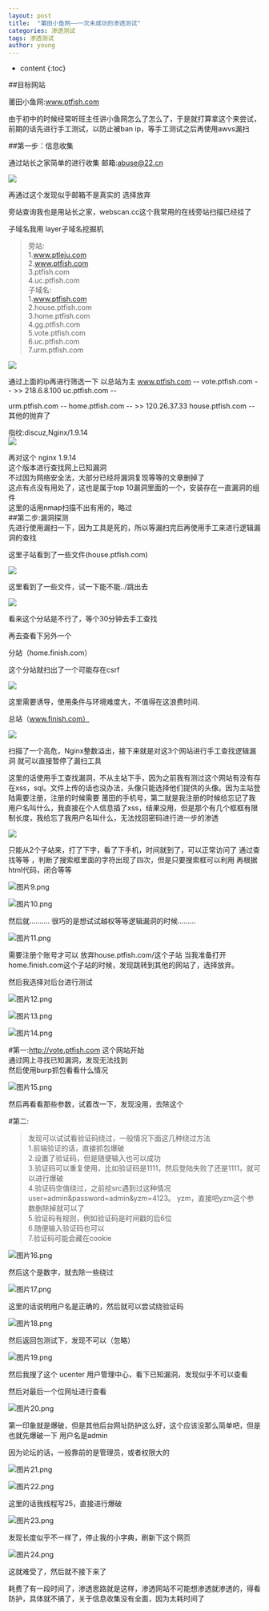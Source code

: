 ```yaml
---
layout: post
title:  "莆田小鱼网——一次未成功的渗透测试"
categories: 渗透测试
tags: 渗透测试
author: young
---
```




* content
{:toc}

##目标网站

莆田小鱼网:www.ptfish.com

由于初中的时候经常听班主任讲小鱼网怎么了怎么了，于是就打算拿这个来尝试，前期的话先进行手工测试，以防止被ban ip，等手工测试之后再使用awvs漏扫

##第一步：信息收集

通过站长之家简单的进行收集
邮箱:abuse@22.cn

![](https://i.loli.net/2020/01/02/n9ZxKFzRE3vDMiS.png)

再通过这个发现似乎邮箱不是真实的 选择放弃

旁站查询我也是用站长之家，webscan.cc这个我常用的在线旁站扫描已经挂了

子域名我用 layer子域名挖掘机

> 旁站:  
> 1.www.ptleju.com  
> 2.www.ptfish.com  
> 3.ptfish.com  
> 4.uc.ptfish.com  
> 子域名:  
> 1.www.ptfish.com  
> 2.house.ptfish.com  
> 3.home.ptfish.com  
> 4.gg.ptfish.com  
> 5.vote.ptfish.com  
> 6.uc.ptfish.com  
> 7.urm.ptfish.com  

![](https://i.loli.net/2020/01/02/QLmVxnO8Wo1IZ3d.png)

通过上面的ip再进行筛选一下 以总站为主
www.ptfish.com   \--
vote.ptfish.com  \-- \>> 218.6.8.100
uc.ptfish.com    \--

urm.ptfish.com	\--
home.ptfish.com	\-- \>> 120.26.37.33
house.ptfish.com	\--
其他的抛弃了

指纹:discuz,Nginx/1.9.14  
![](https://i.loli.net/2020/01/02/elv9udEVmXZB7H4.png)

再对这个 nginx 1.9.14  
这个版本进行查找网上已知漏洞  
不过因为网络安全法，大部分已经将漏洞复现等等的文章删掉了  
这点有点没有用处了，这也是属于top 10漏洞里面的一个，安装存在一直漏洞的组件  
这里的话用nmap扫描不出有用的，略过  
##第二步:漏洞探测  
先进行使用漏扫一下，因为工具是死的，所以等漏扫完后再使用手工来进行逻辑漏洞的查找

这里子站看到了一些文件(house.ptfish.com)

![](https://i.loli.net/2020/01/02/EJemBQzqcsFut4G.png)

这里看到了一些文件，试一下能不能../跳出去

![](https://i.loli.net/2020/01/02/cmXxjyseupAZJrU.png)

看来这个分站是不行了，等个30分钟去手工查找

再去查看下另外一个

分站（home.finish.com）

这个分站就扫出了一个可能存在csrf

![](https://i.loli.net/2020/01/02/7UzoAFYwB632rkD.png)

这里需要诱导，使用条件与环境难度大，不值得在这浪费时间.

总站（www.finish.com）

![](https://i.loli.net/2020/01/02/68k4yiJpFcwn1AZ.png)

扫描了一个高危，Nginx整数溢出，接下来就是对这3个网站进行手工查找逻辑漏洞
就可以直接暂停了漏扫工具

这里的话使用手工查找漏洞，不从主站下手，因为之前我有测过这个网站有没有存在xss，sql。文件上传的话也没办法，头像只能选择他们提供的头像。因为主站登陆需要注册，注册的时候需要 莆田的手机号，第二就是我注册的时候给忘记了我用户名叫什么，我直接在个人信息插了xss，结果没用，但是那个有几个框框有限制长度，我给忘了我用户名叫什么，无法找回密码进行进一步的渗透

![](https://i.loli.net/2020/01/02/IYRhSKJXePrpD2Z.png)

只能从2个子站来，打了下字，看了下手机，时间就到了，可以正常访问了
通过查找等等 ，判断了搜索框里面的字符出现了四次，但是只要搜索框可以利用
再根据html代码，闭合等等

![图片9.png](https://i.loli.net/2020/01/02/b9Vu2wjKmkfh5zN.png)

![图片10.png](https://i.loli.net/2020/01/02/pJWw3NoyGcqQRma.png)

然后就..........
很巧的是想试试越权等等逻辑漏洞的时候.........

![图片11.png](https://i.loli.net/2020/01/02/ZtC2QF1rzN9uHxR.png)

需要注册个账号才可以
放弃house.ptfish.com/这个子站
当我准备打开home.finish.com这个子站的时候，发现跳转到其他的网站了，选择放弃。

然后我选择对后台进行测试

![图片12.png](https://i.loli.net/2020/01/02/Z4Jy9BMgexlKskd.png)

![图片13.png](https://i.loli.net/2020/01/02/6aGZl8SYRKE4eAQ.png)

![图片14.png](https://i.loli.net/2020/01/02/oGltrjBmpwMy8Su.png)

#第一:http://vote.ptfish.com 这个网站开始  
通过网上寻找已知漏洞，发现无法找到  
然后使用burp抓包看看什么情况

![图片15.png](https://i.loli.net/2020/01/02/g9f1dUoNWmAbJkM.png)

然后再看看那些参数，试着改一下，发现没用，去除这个

#第二:
> 发现可以试试看验证码绕过，一般情况下面这几种绕过方法  
> 1.前端验证的话，直接抓包爆破  
> 2.设置了验证码，但是随便输入也可以成功  
> 3.验证码可以重复使用，比如验证码是1111，然后登陆失败了还是1111，就可以进行爆破  
> 4.验证码空值绕过，之前挖src遇到过这种情况user=admin&password=admin&yzm=4123。 yzm，直接吧yzm这个参数删除掉就可以了  
> 5.验证码有规则，例如验证码是时间戳的后6位  
> 6.随便输入验证码也可以  
> 7.验证码可能会藏在cookie  

![图片16.png](https://i.loli.net/2020/01/02/gSBKoMmLcW78nsw.png)

然后这个是数字，就去除一些绕过

![图片17.png](https://i.loli.net/2020/01/02/LMQPZnBXg4RdiOD.png)

这里的话说明用户名是正确的，然后就可以尝试绕验证码

![图片18.png](https://i.loli.net/2020/01/02/7lovypi1wu9dUqs.png)

然后返回包测试下，发现不可以（忽略）

![图片19.png](https://i.loli.net/2020/01/02/jtakC3ehp1URuis.png)

然后我搜了这个 ucenter 用户管理中心，看下已知漏洞，发现似乎不可以查看

然后对最后一个位网址进行查看

![图片20.png](https://i.loli.net/2020/01/02/WEdRjlSYUbuLnGv.png)

第一印象就是爆破，但是其他后台网址防护这么好，这个应该没那么简单吧，但是也就先爆破一下 用户名是admin

因为论坛的话，一般靠前的是管理员，或者权限大的

![图片21.png](https://i.loli.net/2020/01/02/iy5eg7tN6cvK4Xm.png)

![图片22.png](https://i.loli.net/2020/01/02/vg9MkDIcrp47iYb.png)

这里的话我线程写25，直接进行爆破

![图片23.png](https://i.loli.net/2020/01/02/xniV7lUYWhtLAd8.png)

发现长度似乎不一样了，停止我的小字典，刷新下这个网页

![图片24.png](https://i.loli.net/2020/01/02/CXS1AifEQyuUjcR.png)

这就难受了，然后就不接下来了

耗费了有一段时间了，渗透思路就是这样，渗透网站不可能想渗透就渗透的，得看防护，具体就不搞了，关于信息收集没有全面，因为太耗时间了
